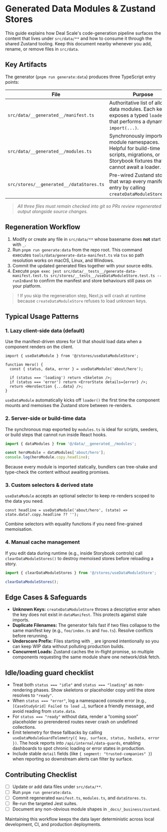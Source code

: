 # Generated Data Modules & Zustand Stores

This guide explains how Deal Scale's code-generation pipeline surfaces the content that lives under `src/data/**` and how to consume it through the shared Zustand tooling. Keep this document nearby whenever you add, rename, or remove files in `src/data`.

## Key Artifacts

The generator (`pnpm run generate:data`) produces three TypeScript entry points:

| File | Purpose |
| --- | --- |
| `src/data/__generated__/manifest.ts` | Authoritative list of allowed data modules. Each key exposes a typed `loader()` that performs a dynamic `import(...)`. |
| `src/data/__generated__/modules.ts` | Synchronously imported module namespaces. Helpful for build-time scripts, migrations, or Storybook fixtures that cannot await a loader. |
| `src/stores/__generated__/dataStores.ts` | Pre-wired Zustand stores that wrap every manifest entry by calling `createDataModuleStore(key)`. |

> *All three files must remain checked into git so PRs review regenerated output alongside source changes.*

## Regeneration Workflow

1. Modify or create any file in `src/data/**` whose basename does **not** start with `_`.
2. Run `pnpm run generate:data` from the repo root. This command executes `tools/data/generate-data-manifest.ts` via `tsx` so path resolution works on macOS, Linux, and Windows.
3. Commit the updated generated files together with your source edits.
4. Execute `pnpm exec jest src/data/__tests__/generate-data-manifest.test.ts src/stores/__tests__/useDataModuleStore.test.ts --runInBand` to confirm the manifest and store behaviours still pass on your platform.

> ! If you skip the regeneration step, Next.js will crash at runtime because `createDataModuleStore` refuses to load unknown keys.

## Typical Usage Patterns

### 1. Lazy client-side data (default)
Use the manifest-driven stores for UI that should load data when a component renders on the client.

```tsx
import { useDataModule } from '@/stores/useDataModuleStore';

function Hero() {
  const { status, data, error } = useDataModule('about/hero');

  if (status === 'loading') return <Skeleton />;
  if (status === 'error') return <ErrorState details={error} />;
  return <HeroSection {...data} />;
}
```

`useDataModule` automatically kicks off `loader()` the first time the component mounts and memoises the Zustand store between re-renders.

### 2. Server-side or build-time data
The synchronous map exported by `modules.ts` is ideal for scripts, seeders, or build steps that cannot run inside React hooks.

```ts
import { dataModules } from '@/data/__generated__/modules';

const heroModule = dataModules['about/hero'];
console.log(heroModule.copy.headline);
```

Because every module is imported statically, bundlers can tree-shake and type-check the content without awaiting promises.

### 3. Custom selectors & derived state
`useDataModule` accepts an optional selector to keep re-renders scoped to the data you need.

```tsx
const headline = useDataModule('about/hero', (state) => state.data?.copy.headline ?? '');
```

Combine selectors with equality functions if you need fine-grained memoisation.

### 4. Manual cache management
If you edit data during runtime (e.g., inside Storybook controls) call `clearDataModuleStores()` to destroy memoised stores before reloading a story.

```ts
import { clearDataModuleStores } from '@/stores/useDataModuleStore';

clearDataModuleStores();
```

## Edge Cases & Safeguards

- **Unknown Keys:** `createDataModuleStore` throws a descriptive error when the key does not exist in `dataManifest`. This protects against stale imports.
- **Duplicate Filenames:** The generator fails fast if two files collapse to the same manifest key (e.g., `foo/index.ts` and `foo.ts`). Resolve conflicts before rerunning.
- **Underscore Prefix:** Files starting with `_` are ignored intentionally so you can keep WIP data without polluting production builds.
- **Concurrent Loads:** Zustand caches the in-flight promise, so multiple components requesting the same module share one network/disk fetch.

## Idle/loading guard checklist

- Treat both `status === "idle"` and `status === "loading"` as non-rendering phases. Show skeletons or placeholder copy until the store resolves to `"ready"`.
- When `status === "error"`, log a namespaced console error (e.g., `[CaseStudyGrid] Failed to load …`), surface a friendly message, and avoid reading from `state.data`.
- For `status === "ready"` without data, render a “coming soon” placeholder so prerendered routes never crash on undefined collections.
- Emit telemetry for these fallbacks by calling `useDataModuleGuardTelemetry({ key, surface, status, hasData, error })`. The hook reports into `/api/internal/data-guards`, enabling dashboards to spot chronic loading or error states in production.
- Include stable `detail` fields (like `{ segment: "trusted-companies" }`) when reporting so downstream alerts can filter by surface.

## Contributing Checklist

- [ ] Update or add data files under `src/data/**`.
- [ ] Run `pnpm run generate:data`.
- [ ] Commit regenerated `manifest.ts`, `modules.ts`, and `dataStores.ts`.
- [ ] Re-run the targeted Jest suites.
- [ ] Document any non-obvious module shapes in `_docs/_business/zustand`.

Maintaining this workflow keeps the data layer deterministic across local development, CI, and production deployments.
